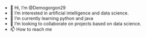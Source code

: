 - 👋 Hi, I’m @Demogorgon29
- 👀 I’m interested in artificial intelligence and data science.
- 🌱 I’m currently learning python and java
- 💞️ I’m looking to collaborate on projects based on data science.
- 📫 How to reach me 

<!---
Demogorgon29/Demogorgon29 is a ✨ special ✨ repository because its `README.md` (this file) appears on your GitHub profile.
You can click the Preview link to take a look at your changes.
--->
